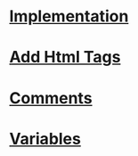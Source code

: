 # [Implementation](./md/implementation.md)
# [Add Html Tags](./md/AddHtmlTags.md)
# [Comments](./md/Comments.md)
# [Variables](./md/variables.md)